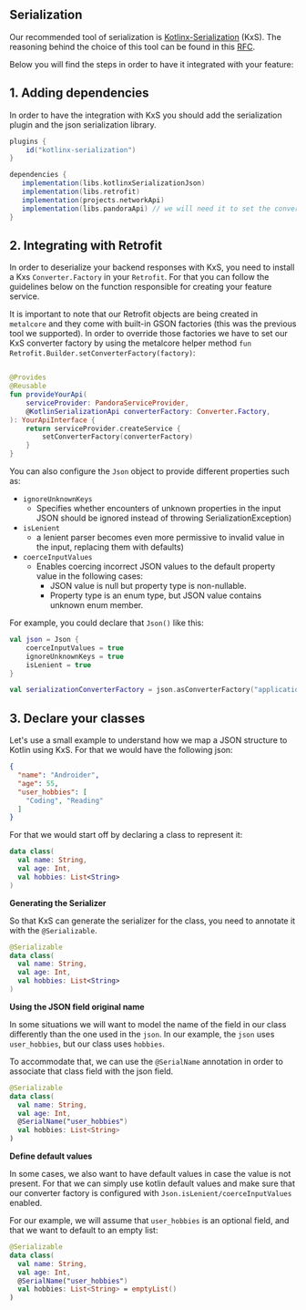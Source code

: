 ## Serialization

Our recommended tool of serialization is [Kotlinx-Serialization](https://github.com/Kotlin/kotlinx.serialization) (KxS). The reasoning behind the choice of this tool can be found in this [RFC](https://github.com/deliveryhero/pd-box/issues/882).

Below you will find the steps in order to have it integrated with your feature:

## 1. Adding dependencies

In order to have the integration with KxS you should add the serialization plugin and the json serialization library.

```gradle
plugins {
    id("kotlinx-serialization")
}

dependencies {
   implementation(libs.kotlinxSerializationJson)
   implementation(libs.retrofit)
   implementation(projects.networkApi)
   implementation(libs.pandoraApi) // we will need it to set the converter factory.
}
```

## 2. Integrating with Retrofit

In order to deserialize your backend responses with KxS, you need to install a Kxs `Converter.Factory` in your `Retrofit`. For
that you can follow the guidelines below on the function responsible for creating your feature service.

It is important to note that our Retrofit objects are being created in `metalcore` and they come with built-in GSON factories (this was the previous tool we supported). In order to override those factories we have to set our KxS converter factory by using the metalcore helper method `fun Retrofit.Builder.setConverterFactory(factory)`:

```kotlin

@Provides
@Reusable
fun provideYourApi(
    serviceProvider: PandoraServiceProvider,
    @KotlinSerializationApi converterFactory: Converter.Factory,
): YourApiInterface {
    return serviceProvider.createService {
        setConverterFactory(converterFactory)
    }
}
```

You can also configure the `Json` object to provide different properties such as:
- `ignoreUnknownKeys`
  - Specifies whether encounters of unknown properties in the input JSON should be ignored instead of throwing SerializationException)
- `isLenient`
  - a lenient parser becomes even more permissive to invalid value in the input, replacing them with defaults)
- `coerceInputValues`
  - Enables coercing incorrect JSON values to the default property value in the following cases:
     - JSON value is null but property type is non-nullable.
     - Property type is an enum type, but JSON value contains unknown enum member.

For example, you could declare that `Json()` like this:

```kotlin
val json = Json {
    coerceInputValues = true
    ignoreUnknownKeys = true
    isLenient = true
}

val serializationConverterFactory = json.asConverterFactory("application/json".toMediaType())
```


## 3. Declare your classes

Let's use a small example to understand how we map a JSON structure to Kotlin using KxS. For that we would have the following json:

```json
{
  "name": "Androider",
  "age": 55,
  "user_hobbies": [
    "Coding", "Reading"
  ]
}
```

For that we would start off by declaring a class to represent it:

```kotlin
data class(
  val name: String,
  val age: Int,
  val hobbies: List<String>
)
```

**Generating the Serializer**

So that KxS can generate the serializer for the class, you need to annotate it with the `@Serializable`.

```kotlin
@Serializable
data class(
  val name: String,
  val age: Int,
  val hobbies: List<String>
)
```

**Using the JSON field original name**

In some situations we will want to model the name of the field in our class differently than the one used in the `json`. In our example, the `json` uses `user_hobbies`, but our class uses `hobbies`.

To accommodate that, we can use the `@SerialName` annotation in order to associate that class field with the json field.

```kotlin
@Serializable
data class(
  val name: String,
  val age: Int,
  @SerialName("user_hobbies")
  val hobbies: List<String>
)
```

**Define default values**

In some cases, we also want to have default values in case the value is not present. For that we can simply use kotlin default values and
make sure that our converter factory is configured with `Json.isLenient/coerceInputValues` enabled.

For our example, we will assume that `user_hobbies` is an optional field, and that we want to default to an empty list:

```kotlin
@Serializable
data class(
  val name: String,
  val age: Int,
  @SerialName("user_hobbies")
  val hobbies: List<String> = emptyList()
)
```
